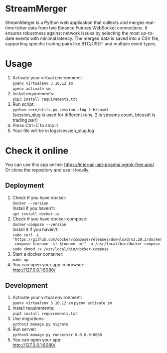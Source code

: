 # StreamMerger
StreamMerger is a Python web application that collects and merges real-time ticker data from two Binance Futures WebSocket connections. It ensures robustness against network issues by selecting the most up-to-date events with minimal latency. The merged data is saved into a CSV file, supporting specific trading pairs like BTC/USDT and multiple event types.

# Usage
1. Activate your virtual environment:  
   `pyenv virtualenv 3.10.12 sm`  
   `pyenv activate sm`
2. Install requirements:  
   `pip3 install requirements.txt`
3. Run script:  
   `python core/utils.py session_slug 2 btcusdt`  
(session_slug is used for different runs, 2 is streams count, btcusdt is trading pair)
4. Press Ctrl+C to stop it
5. Your file will be in logs/session_slug.log

# Check it online
You can use this app online: https://internal-apt-piranha.ngrok-free.app/  
Or clone the repository and use it locally.

## Deployment
1. Check if you have docker:  
`docker --version`  
Install if you haven't:  
`apt install docker.io`
2. Check if you have docker-compose:  
`docker-compose --version`  
Install it if you haven't:  
`sudo curl -L "https://github.com/docker/compose/releases/download/v2.29.2/docker-compose-$(uname -s)-$(uname -m)" -o /usr/local/bin/docker-compose`  
`sudo chmod +x /usr/local/bin/docker-compose`
3. Start a docker container:  
`make up`
4. You can open your app in browser:  
http://127.0.0.1:8080/

## Development
1. Activate your virtual environment:  
`pyenv virtualenv 3.10.12 sm`
`pyenv activate sm`  
2. Install requirements:  
`pip3 install requirements.txt`
3. Use migrations:  
`python3 manage.py migrate`
4. Run server:  
`python3 manage.py runserver 0.0.0.0:8080`
5. You can open your app:  
http://127.0.0.1:8080/